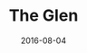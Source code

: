 ---
title:		"The Glen"
type:		"photos"
mediatype:		"upload"
location:		"Kerry, Ireland"
date:		"2016-08-04"
album:		"abandoned"
filename:		"the-glen-shop.md"
series:		"kerry"
cl_public_id:		"abandoned/the-glen-shop"
cl_version:		1497000075
format:		"jpg"
bytes:		2461626
width:		3264
height:		2448
colours:
- "#CFD5E0"
- "#B9C3CA"
- "#79726A"
- "#E5E5DC"
- "#8D979D"
- "#3A4024"
- "#7C7D70"
- "#434338"
- "#556430"
- "#3A3624"
- "#DBD6CC"
- "#738276"
- "#626836"
- "#7C6F4D"
- "#8E959E"
exposure_mode:		"Auto"
program:		"Program AE"
aperture:		"2.2"
focal_length:		"4.1 mm"
iso:		"32"
shutter_speed:		"1/2160"
metering:		"Multi-segment"
flash:		"Off, Did not fire"
white_balance:		"Auto"
colour_temp:		"No colour temperature"
has_crop:		"No"
orientation:		"Horizontal (normal)"
camera_model:		"iPhone 5s"
lens_info:		"4.12mm f/2.2"
artist: "Matt Finucane"
x_resolution:		"72"
y_resolution:		"72"
---
